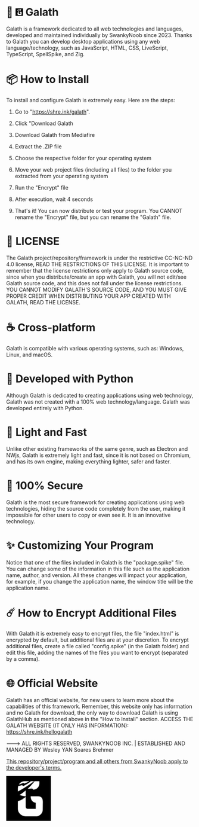 # 🚀 <img src="https://raw.githubusercontent.com/NervousGroove/Galath/main/128.png" alt="Galath" width="20"/> Galath 
Galath is a framework dedicated to all web technologies and languages, developed and maintained individually by SwankyNoob since 2023. Thanks to Galath you can develop desktop applications using any web language/technology, such as JavaScript, HTML, CSS, LiveScript, TypeScript, SpellSpike, and Zig. 

# 📦 How to Install
To install and configure Galath is extremely easy. Here are the steps:

1. Go to "https://shre.ink/galath".

2. Click "Download Galath

3. Download Galath from Mediafire

4. Extract the .ZIP file

5. Choose the respective folder for your operating system

6. Move your web project files (including all files) to the folder you extracted from your operating system

7. Run the "Encrypt" file

8. After execution, wait 4 seconds

9. That's it! You can now distribute or test your program. You CANNOT rename the "Encrypt" file, but you can rename the "Galath" file.

# 📖 LICENSE
The Galath project/repository/framework is under the restrictive CC-NC-ND 4.0 license, READ THE RESTRICTIONS OF THIS LICENSE. It is important to remember that the license restrictions only apply to Galath source code, since when you distribute/create an app with Galath, you will not edit/see Galath source code, and this does not fall under the license restrictions. YOU CANNOT MODIFY GALATH'S SOURCE CODE, AND YOU MUST GIVE PROPER CREDIT WHEN DISTRIBUTING YOUR APP CREATED WITH GALATH, READ THE LICENSE.

# ☕ Cross-platform
Galath is compatible with various operating systems, such as:
Windows, Linux, and macOS.

# 🐍 Developed with Python
Although Galath is dedicated to creating applications using web technology, Galath was not created with a 100% web technology/language. Galath was developed entirely with Python.

# 🌾 Light and Fast
Unlike other existing frameworks of the same genre, such as Electron and NWjs, Galath is extremely light and fast, since it is not based on Chromium, and has its own engine, making everything lighter, safer and faster.

# 🤖 100% Secure
Galath is the most secure framework for creating applications using web technologies, hiding the source code completely from the user, making it impossible for other users to copy or even see it. It is an innovative technology.

# ✨ Customizing Your Program
Notice that one of the files included in Galath is the "package.spike" file. You can change some of the information in this file such as the application name, author, and version. All these changes will impact your application, for example, if you change the application name, the window title will be the application name.

# ☄️ How to Encrypt Additional Files
With Galath it is extremely easy to encrypt files, the file "index.html" is encrypted by default, but additional files are at your discretion. To encrypt additional files, create a file called "config.spike" (in the Galath folder) and edit this file, adding the names of the files you want to encrypt (separated by a comma).

# 🌐 Official Website
Galath has an official website, for new users to learn more about the capabilities of this framework. Remember, this website only has information and no Galath for download, the only way to download Galath is using GalathHub as mentioned above in the "How to Install" section. ACCESS THE GALATH WEBSITE (IT ONLY HAS INFORMATION):
https://shre.ink/hellogalath

---> ALL RIGHTS RESERVED, SWANKYNOOB INC. | ESTABLISHED AND MANAGED BY Wesley YAN Soares Brehmer

[This repository/project/program and all others from SwankyNoob apply to the developer's terms.](https://github.com/NervousGroove/SwankyNoob/blob/main/TERMS)

<img src="https://raw.githubusercontent.com/NervousGroove/Galath/main/128.png" alt="Galath" width="120"/>

